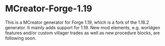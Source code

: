 # MCreator-Forge-1.19
This is a MCreator generator for Forge 1.19, which is a fork of the 1.18.2 generator. It mainly adds support for 1.19. New mod elements, e.g. worldgen features and/or custom villager trades as well as new procedure blocks, are following soon.
